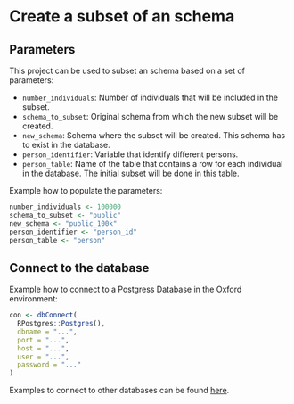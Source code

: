 # Create a subset of an schema

## Parameters
This project can be used to subset an schema based on a set of parameters:
- `number_individuals`: Number of individuals that will be included in the subset.
- `schema_to_subset`: Original schema from which the new subset will be created.
- `new_schema`: Schema where the subset will be created. This schema has to exist in the database.
- `person_identifier`: Variable that identify different persons.
- `person_table`: Name of the table that contains a row for each individual in the database. The initial subset will be done in this table.

Example how to populate the parameters:
```r
number_individuals <- 100000
schema_to_subset <- "public"
new_schema <- "public_100k"
person_identifier <- "person_id"
person_table <- "person"
```

## Connect to the database
Example how to connect to a Postgress Database in the Oxford environment:
```r
con <- dbConnect(
  RPostgres::Postgres(),
  dbname = "...",
  port = "...",
  host = "...",
  user = "...",
  password = "..."
)
```

Examples to connect to other databases can be found [here](https://darwin-eu.github.io/CDMConnector/articles/a04_DBI_connection_examples.html).
